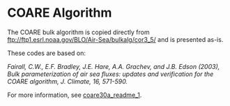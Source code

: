 # COARE Algorithm

The COARE bulk algorithm is copied directly from
ftp://ftp1.esrl.noaa.gov/BLO/Air-Sea/bulkalg/cor3_5/
and is presented as-is.

These codes are based on:

*Fairall, C.W., E.F. Bradley, J.E. Hare, A.A. Grachev, and J.B. Edson (2003),
Bulk parameterization of air sea fluxes: updates and verification for the
COARE algorithm, J. Climate, 16, 571-590.*

For more information, see [coare30a_readme_1](coare30a_readme_1.pdf).
